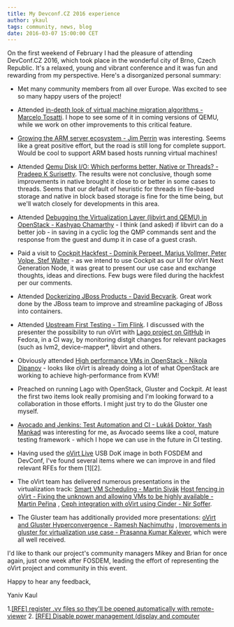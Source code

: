 ```yaml
---
title: My Devconf.CZ 2016 experience
author: ykaul
tags: community, news, blog
date: 2016-03-07 15:00:00 CET
---
```


On the first weekend of February I had the pleasure of attending DevConf.CZ 2016, which took place in the wonderful city of Brno, Czech Republic.
It's a relaxed, young and vibrant conference and it was fun and rewarding from my perspective.
Here's a disorganized personal summary:

- Met many community members from all over Europe. Was excited to see so many happy users of the project!
- Attended [in-depth look of virtual machine migration algorithms - Marcelo Tosatti](https://www.youtube.com/watch?v=XkMIMJKJeTY "in-depth look of virtual machine migration algorithms - Marcelo Tosatti"). I hope to see some of it in coming versions of QEMU, while we work on other improvements to this critical feature.
- [Growing the ARM server ecosystem - Jim Perrin](https://www.youtube.com/watch?v=q4gU87wdRtI "Growing the ARM server ecosystem - Jim Perrin") was interesting. Seems like a great positive effort, but the road is still long for complete support. Would be cool to support ARM based hosts running virtual machines!
- Attended [Qemu Disk I/O: Which performs better, Native or Threads? - Pradeep K Surisetty](https://www.youtube.com/watch?v=Jx93riUF5_I "Qemu Disk I/O: Which performs better, Native or Threads? - Pradeep K Surisetty"). The results were not conclusive, though some improvements in native brought it close to or better in some cases to threads. Seems that our default of heuristic for threads in file-based storage and native in block based storage is fine for the time being, but we'll watch closely for developments in this area.
- Attended [Debugging the Virtualization Layer (libvirt and QEMU) in OpenStack - Kashyap Chamarthy](https://www.youtube.com/watch?v=Dd2AGGMWXQM "Debugging the Virtualization Layer (libvirt and QEMU) in OpenStack - Kashyap Chamarthy") - I think (and asked) if libvirt can do a better job - in saving in a cyclic log the QMP commands sent and the response from the guest and dump it in case of a guest crash.
- Paid a visit to [Cockpit Hackfest - Dominik Perpeet, Marius Vollmer, Peter Volpe, Stef Walter](https://www.youtube.com/watch?v=TNDe90WSZow "Cockpit Hackfest - Dominik Perpeet, Marius Vollmer, Peter Volpe, Stef Walter") - as we intend to use Cockpit as our UI for oVirt Next Generation Node, it was great to present our use case and exchange thoughts, ideas and directions. Few bugs were filed during the hackfest per our comments.
- Attended [Dockerizing JBoss Products - David Becvarik](https://www.youtube.com/watch?v=NpyEoFlDzOQ "Dockerizing JBoss Products - David Becvarik"). Great work done by the JBoss team to improve and streamline packaging of JBoss into containers.
- Attended [Upstream First Testing - Tim Flink](https://www.youtube.com/watch?v=15-yXOJuonQ "Upstream First Testing - Tim Flink"). I discussed with the presenter the possibility to run oVirt with [Lago project on GitHub](https://github.com/lago-project/lago "Lago project on GitHub") in Fedora, in a CI way, by monitoring distgit changes for relevant packages (such as lvm2, device-mapper*, libvirt and others.
- Obviously attended [High performance VMs in OpenStack - Nikola Dipanov](https://www.youtube.com/watch?v=9J_sEdlpIlQ "High performance VMs in OpenStack - Nikola Dipanov") - looks like oVirt is already doing a lot of what OpenStack are working to achieve high-performance from KVM!
- Preached on running Lago with OpenStack, Gluster and Cockpit. At least the first two items look really promising and I'm looking forward to a collaboration in those efforts. I might just try to do the Gluster one myself.
- [Avocado and Jenkins: Test Automation and CI - Lukáš Doktor, Yash Mankad](https://www.youtube.com/watch?v=rqavfmPAt7o "Avocado and Jenkins: Test Automation and CI - Lukáš Doktor, Yash Mankad") was interesting for me, as Avocado seems like a cool, mature testing framework - which I hope we can use in the future in CI testing.
- Having used the [oVirt Live](http://www.ovirt.org/download/ovirt-live/"http://www.ovirt.org/download/ovirt-live/") USB DoK image in both FOSDEM and DevConf, I've found several items where we can improve in and filed relevant RFEs for them [1][2].

- The oVirt team has delivered numerous presentations in the virtualization track:
[Smart VM Scheduling - Martin Sivák](https://www.youtube.com/watch?v=cQqJEiK7-Ug "Smart VM Scheduling - Martin Sivák")
[Host fencing in oVirt - Fixing the unknown and allowing VMs to be highly available - Martin Peřina](https://www.youtube.com/watch?v=V1JQtmdleaM "Host fencing in oVirt - Fixing the unknown and allowing VMs to be highly available - Martin Peřina") ,
[Ceph integration with oVirt using Cinder - Nir Soffer](https://www.youtube.com/watch?v=4CbHTAkVDZo "Ceph integration with oVirt using Cinder - Nir Soffer").
- The Gluster team has additionally provided more presentations:
[oVirt and Gluster Hyperconvergence - Ramesh Nachimuthu](https://www.youtube.com/watch?v=XudYwEWQF7U "oVirt and Gluster Hyperconvergence - Ramesh Nachimuthu") ,
[Improvements in gluster for virtualization use case - Prasanna Kumar Kalever](https://www.youtube.com/watch?v=TczVVCbm8NE "Improvements in gluster for virtualization use case - Prasanna Kumar Kalever"), which were all well received.

I'd like to thank our project's community managers Mikey and Brian for once again, just one week after FOSDEM, leading the effort of representing the oVirt project and community in this event.

Happy to hear any feedback,

Yaniv Kaul



1.[[RFE] register .vv files so they'll be opened automatically with remote-viewer](https://bugzilla.redhat.com/show_bug.cgi?id=1307261 "[RFE] register .vv files so they'll be opened automatically with remote-viewer")
2. [[RFE] Disable power management (display and computer](https://bugzilla.redhat.com/show_bug.cgi?id=1307262 "[RFE] Disable power management (display and computer")
